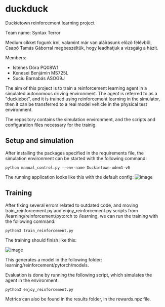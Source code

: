 # duckduck
Duckietown reinforcement learning project

Team name: Syntax Terror

Medium cikket fogunk írni, valamint már van aláírásunk előző félévből, Csapó Tamás Gáborral megbeszéltük, hogy leadhatjuk a vizsgáig a házit.


Members:
- Istenes Dóra PQ08W1
- Kenesei Benjámin MS725L
- Suciu Barnabás ASOG9J

The aim of this project is to train a reinforcement learning agent in a simulated autonomous driving environment. The agent is referred to as a "duckiebot", and it is trained using reinforcement learning in the simulator, then it can be transferred to a real model vehicle in the physical test environment.

The repository contains the simulation environment, and the scripts and configuration files necessary for the trainig.

## Setup and simulation

After installing the packages specified in the requirements file, the simulation environment can be started with the following command:

```python manual_control.py --env-name Duckietown-udem1-v0```

The running application looks like this with the default config:
![image](https://user-images.githubusercontent.com/40472516/198076371-1fcbf3bd-faa4-41a7-9832-6be3accf1709.png)

## Training

After fixing several errors related to outdated code, and moving train_reinforcement.py and enjoy_reinforcement.py scripts from /learning/reinforcement/pytorch to /learning, we can run the training with the following command:

```python3 train_reinforcement.py```

The training should finish like this:

![image](https://user-images.githubusercontent.com/40472516/202923952-35df96a2-e2d0-4e7c-b5b4-fbd95db45a7d.png)

This generates a model in the following folder: learning/reinforcement/pytorch/models.

Evaluation is done by running the following script, which simulates the agent in the environment:

```python3 enjoy_reinforcement.py```

Metrics can also be found in the results folder, in the rewards.npz file.



